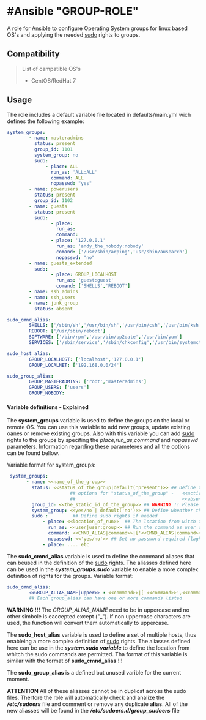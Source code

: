 #Ansible "GROUP-ROLE"
===================

A role for [Ansible](http://www.ansible.com) to configure Operating System groups for linux based OS's and applying the needed [sudo](https://www.sudo.ws/man/1.8.18/sudo.man.html) rights to groups.

## Compatibility

> List of campatible OS's
>   - CentOS/RedHat 7

## Usage 

The role includes a default variable file located in defaults/main.yml wich defines the following example:
```yaml
system_groups:
        - name: masteradmins
          status: present
          group_id: 1101
          system_group: no
          sudo:
              - place: ALL
                run_as: 'ALL:ALL'
                command: ALL
                nopasswd: "yes"
        - name: powerusers
          status: present
          group_id: 1102
        - name: guests
          status: present
          sudo:
                - place:
                  run_as:
                  command:
                - place: '127.0.0.1'
                  run_as: 'andy_the_nobody:nobody'
                  comand: ['/usr/sbin/arping','usr/sbin/ausearch']
                  nopasswd: "no"
        - name: guests_extended
          sudo:
                - place: GROUP_LOCALHOST
                  run_as: 'guest:guest'
                  comand: ['SHELLS','REBOOT']
        - name: ssh_admins
        - name: ssh_users
        - name: junk_group
          status: absent

sudo_cmnd_alias:
        SHELLS: ['/sbin/sh','/usr/bin/sh','/usr/bin/csh','/usr/bin/ksh','/usr/local/bin/tcsh','/usr/bin/rsh','/usr/local/bin/zsh']
        REBOOT: ['/usr/sbin/reboot']
        SOFTWARE: ['/bin/rpm','/usr/bin/up2date','/usr/bin/yum']
        SERVICES: ['/sbin/service','/sbin/chkconfig','/usr/bin/systemctl start','/usr/bin/systemctl stop','/usr/bin/systemctl reload','/usr/bin/systemctl restart','/usr/bin/systemctl status','/usr/bin/systemctl enable','/usr/bin/systemctl disable']

sudo_host_alias:
        GROUP_LOCALHOST: ['localhost','127.0.0.1']
        GROUP_LOCALNET: ['192.168.0.0/24']

sudo_group_alias:
        GROUP_MASTERADMINS: ['root','masteradmins']
        GROUP_USERS: ['users']
        GROUP_NOBODY:

```

#### Variable definitions - Explained 
The **system_groups** variable is used to define the groups on the local or remote OS. You can use this variable to add new groups, update existing oanes or remove existing groups. Also with this variable you can add [sudo](https://www.sudo.ws/man/1.8.18/sudo.man.html) rights to the groups by specifing the *place,run_as,command* and *nopasswd* parameters. Information regarding these parameteres and all the options can be found bellow. 

 Variable format for system_groups:
```yaml
 system_groups:
       - name: <<name_of_the_group>>
         status: <<status_of_the_group|default('present')>> ## Define the status of the group
                       ## options for "status_of_the_group" -   <<active|present|yes|true>>
                       ##                                       <<absent|removed|no|false|inactive|deleted>>
         group_id: <<the_static_id_of_the_group>> ## WARNING !! Please check group id usage before using this option
         system_group: <<yes/no | default('no')>> ## Define wheather the group will be a system group
         sudo :         ## Define sudo rights if needed
             - place: <<location_of_run>>  ## The location from witch the user can run command
               run_as: <<user|user:group>> ## Run the command as user or as user from group
               command: <<CMND_ALIAS|command>>|['<<CMND_ALIAS|command>>',<<CMND_ALIAS|command>>',...]
               nopasswd: <<'yes/no'>> ## Set no password required flagh
             - place: .... etc
```

The **sudo_cmnd_alias** variable is used to define the command aliases that can beused in the definition of the [sudo](https://www.sudo.ws/man/1.8.18/sudo.man.html) rights. The aliasses defined here can be used in the **_system_groups.sudo_** variable to enable a more complex definition of rights for the groups.
Variable format:
```yaml
sudo_cmnd_alias:
        <<GROUP_ALIAS_NAME|upper>> : <<command>>|['<<command>>',<<command>>',...] 
        ## Each group_alias can have one or more commands listed 
```
**WARNING !!!** The _GROUP_ALIAS_NAME_ need to be in uppercase and no other simbole is eaccepted except ("_"). If non uppercase characters are used, the function will convert them automatically to uppercase.

The **sudo_host_alias** variable is used to define a set of multiple hosts, thus enableing a more complex definition of [sudo](https://www.sudo.ws/man/1.8.18/sudo.man.html) rights. The aliasses defined here can be use in the **_system.sudo variable_** to define the location from whitch the sudo commands are permitted. 
Tha format of this variable is similar with the format of **sudo_cmnd_alias** !!!

The **sudo_group_alias** is a defined but unused varible for the current moment. 

**ATTENTION** All of these aliasses cannot be in duplicat across the sudo files. Therfore the role will automatically check and analize the **_/etc/sudoers_** file and comment or remove any duplicate **alias**. All of the new aliasses will be found in the **_/etc/sudoers.d/group_sudoers_** file
 
